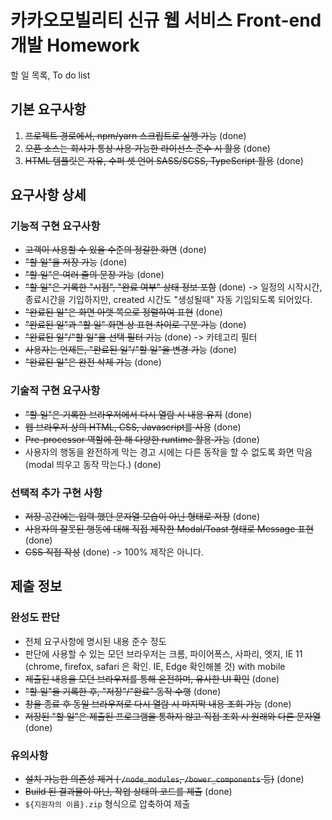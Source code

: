 # 카카오모빌리티 신규 웹 서비스 Front-end 개발 Homework
할 일 목록, To do list

## 기본 요구사항
1. ~~프로젝트 경로에서, npm/yarn 스크립트로 실행 가능~~ (done)
2. ~~오픈 소스는 회사가 통상 사용 가능한 라이선스 준수 시 활용~~ (done)
3. ~~HTML 템플릿은 자유, 수퍼 셋 언어 SASS/SCSS, TypeScript 활용~~ (done)

## 요구사항 상세
### 기능적 구현 요구사항
- ~~고객이 사용할 수 있을 수준의 정갈한 화면~~ (done)
- ~~"할 일"을 저장 가능~~ (done)
- ~~"할 일"은 여러 줄의 문장 가능~~ (done)
- ~~"할 일"은 기록한 "시점", "완료 여부" 상태 정보 포함~~ (done) -> 일정의 시작시간, 종료시간을 기입하지만, created 시간도 "생성될때" 자동 기입되도록 되어있다.
- ~~"완료된 일"은 화면 아랫 쪽으로 정렬하여 표현~~ (done)
- ~~"완료된 일"과 "할 일" 화면 상 표현 차이로 구분 가능~~ (done)
- ~~"완료된 일"/"할 일"을 선택 필터 기능~~ (done) -> 카테고리 필터
- ~~사용자는 언제든, "완료된 일"/"할 일"을 변경 가능~~ (done)
- ~~"완료된 일"은 완전 삭제 가능~~ (done)

### 기술적 구현 요구사항
- ~~"할 일"은 기록한 브라우저에서 다시 열람 시 내용 유지~~ (done)
- ~~웹 브라우저 상의 HTML, CSS, Javascript를 사용~~ (done)
- ~~Pre-processor 역할에 한 해 다양한 runtime 활용 가능~~ (done)
- 사용자의 행동을 완전하게 막는 경고 시에는 다른 동작을 할 수 없도록 화면 막음 (modal 띄우고 동작 막는다.) (done)

### 선택적 추가 구현 사항
- ~~저장 공간에는 입력 했던 문자열 모습이 아닌 형태로 저장~~ (done)
- ~~사용자의 잘못된 행동에 대해 직접 제작한 Modal/Toast 형태로 Message 표현~~ (done)
- ~~CSS 직접 작성~~ (done) -> 100% 제작은 아니다.

## 제출 정보
### 완성도 판단
- 전체 요구사항에 명시된 내용 준수 정도
- 판단에 사용할 수 있는 모던 브라우저는 크롬, 파이어폭스, 사파리, 엣지, IE 11 (chrome, firefox, safari 은 확인. IE, Edge 확인해볼 것) with mobile
- ~~제출된 내용을 모던 브라우저를 통해 온전하며, 유사한 UI 확인~~ (done)
- ~~"할 일"을 기록한 후, "저장"/"완료" 동작 수행~~ (done)
- ~~창을 종료 후 동일 브라우저로 다시 열람 시 마지막 내용 조회 가능~~ (done)
- ~~저장된 "할 일"은 제출된 프로그램을 통하지 않고 직접 조회 시 원래와 다른 문자열~~ (done)

### 유의사항
- ~~설치 가능한 의존성 제거 ( `/node_modules`, `/bower_components` 등)~~ (done)
- ~~Build 된 결과물이 아닌, 작업 상태의 코드를 제출~~ (done)
- `${지원자의 이름}.zip` 형식으로 압축하여 제출